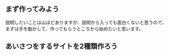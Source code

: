 ## まず作ってみよう
説明したいことは山ほどありますが、説明から入っても面白くないと思うので、<br>
まずは手を動かして、作ってもらうところから始めたいと思います。<br>

## あいさつをするサイトを2種類作ろう

